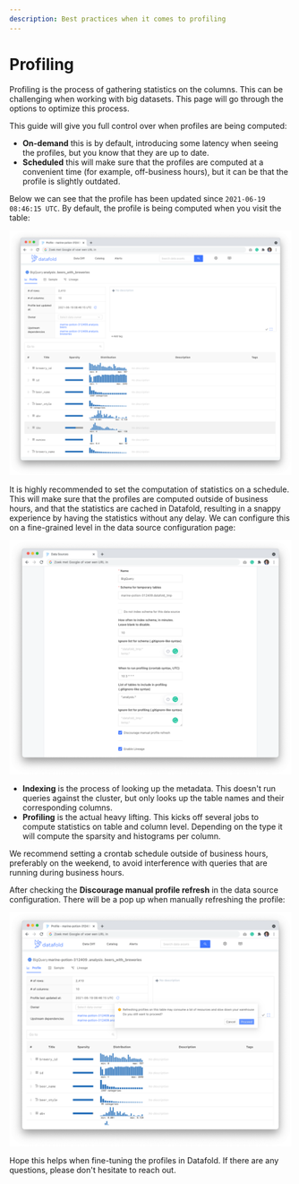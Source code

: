 ```yaml
---
description: Best practices when it comes to profiling
---
```


# Profiling

Profiling is the process of gathering statistics on the columns. This can be challenging when working with big datasets. This page will go through the options to optimize this process.

This guide will give you full control over when profiles are being computed:

* **On-demand** this is by default, introducing some latency when seeing the profiles, but you know that they are up to date.
* **Scheduled** this will make sure that the profiles are computed at a convenient time (for example, off-business hours), but it can be that the profile is slightly outdated.

Below we can see that the profile has been updated since `2021-06-19 08:46:15 UTC`. By default, the profile is being computed when you visit the table:

![Example profiling](<../../.gitbook/assets/image (251).png>)

It is highly recommended to set the computation of statistics on a schedule. This will make sure that the profiles are computed outside of business hours, and that the statistics are cached in Datafold, resulting in a snappy experience by having the statistics without any delay. We can configure this on a fine-grained level in the data source configuration page:

![Configuration](<../../.gitbook/assets/image (288).png>)

* **Indexing** is the process of looking up the metadata. This doesn't run queries against the cluster, but only looks up the table names and their corresponding columns.
* **Profiling** is the actual heavy lifting. This kicks off several jobs to compute statistics on table and column level. Depending on the type it will compute the sparsity and histograms per column.

We recommend setting a crontab schedule outside of business hours, preferably on the weekend, to avoid interference with queries that are running during business hours.

After checking the **Discourage manual profile refresh** in the data source configuration. There will be a pop up when manually refreshing the profile:

![](<../../.gitbook/assets/image (100).png>)

Hope this helps when fine-tuning the profiles in Datafold. If there are any questions, please don't hesitate to reach out.
